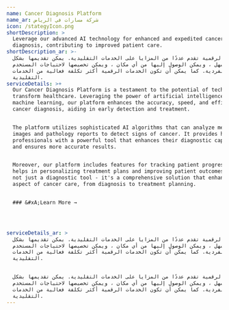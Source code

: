 ```yaml
---
name: Cancer Diagnosis Platform
name_ar: شركة مسارات في الرياض
icon: /stategyIcon.png
shortDescription: >
  Leverage our advanced AI technology for enhanced and expedited cancer
  diagnosis, contributing to improved patient care.
shortDescription_ar: >-
  الخدمات الرقمية تقدم عددًا من المزايا على الخدمات التقليدية. يمكن تقديمها بشكل
  أسرع وأسهل ، ويمكن الوصول إليها من أي مكان ، ويمكن تخصيصها لاحتياجات المستخدم
  الفردية. كما يمكن أن تكون الخدمات الرقمية أكثر تكلفة فعالية من الخدمات
  التقليدية.
serviceDetails: >+
  Our Cancer Diagnosis Platform is a testament to the potential of technology to
  transform healthcare. Leveraging the power of artificial intelligence and
  machine learning, our platform enhances the accuracy, speed, and efficiency of
  cancer diagnosis, aiding in early detection and treatment.


  The platform utilizes sophisticated AI algorithms that can analyze medical
  images and pathology reports to detect signs of cancer. It provides healthcare
  professionals with a powerful tool that enhances their diagnostic capabilities
  and ensures more accurate results.


  Moreover, our platform includes features for tracking patient progress, which
  helps in personalizing treatment plans and improving patient outcomes. It's
  not just a diagnostic tool - it's a comprehensive solution that enhances every
  aspect of cancer care, from diagnosis to treatment planning.


  ### &#xA;Learn More →




serviceDetails_ar: >
  الخدمات الرقمية تقدم عددًا من المزايا على الخدمات التقليدية. يمكن تقديمها بشكل
  أسرع وأسهل ، ويمكن الوصول إليها من أي مكان ، ويمكن تخصيصها لاحتياجات المستخدم
  الفردية. كما يمكن أن تكون الخدمات الرقمية أكثر تكلفة فعالية من الخدمات
  التقليدية.


  الخدمات الرقمية تقدم عددًا من المزايا على الخدمات التقليدية. يمكن تقديمها بشكل
  أسرع وأسهل ، ويمكن الوصول إليها من أي مكان ، ويمكن تخصيصها لاحتياجات المستخدم
  الفردية. كما يمكن أن تكون الخدمات الرقمية أكثر تكلفة فعالية من الخدمات
  التقليدية.
---
```


